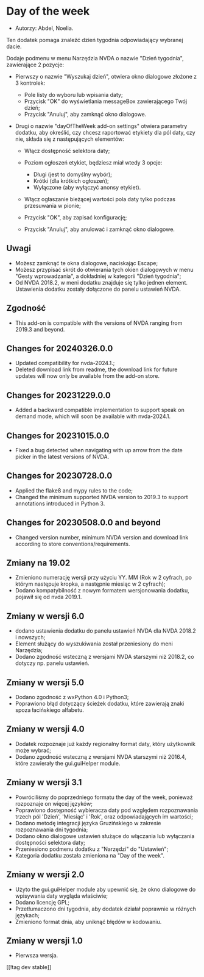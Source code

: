 # Day of the week #

* Autorzy: Abdel, Noelia.

Ten dodatek pomaga znaleźć dzień tygodnia odpowiadający wybranej dacie.

Dodaje podmenu w menu Narzędzia NVDA o nazwie "Dzień tygodnia", zawierające
2 pozycje:

* Pierwszy o nazwie "Wyszukaj dzień", otwiera okno dialogowe złożone z 3
  kontrolek:

    * Pole listy do wyboru lub wpisania daty;
    * Przycisk "OK" do wyświetlania messageBox zawierającego Twój dzień;
    * Przycisk "Anuluj", aby zamknąć okno dialogowe.

* Drugi o nazwie "dayOfTheWeek add-on settings" otwiera parametry dodatku,
  aby określić, czy chcesz raportować etykiety dla pól daty, czy nie, składa
  się z następujących elementów:

    * Włącz dostępność selektora daty;
    * Poziom ogłoszeń etykiet, będziesz miał wtedy 3 opcje:

        * Długi (jest to domyślny wybór);
        * Krótki (dla krótkich ogłoszeń);
        * Wyłączone (aby wyłączyć anonsy etykiet).

    * Włącz ogłaszanie bieżącej wartości pola daty tylko podczas przesuwania
      w pionie;
    * Przycisk "OK", aby zapisać konfigurację;
    * Przycisk "Anuluj", aby anulować i zamknąć okno dialogowe.

## Uwagi ##

* Możesz zamknąć te okna dialogowe, naciskając Escape;
* Możesz przypisać skrót do otwierania tych okien dialogowych w menu "Gesty
  wprowadzania", a dokładniej w kategorii "Dzień tygodnia";
* Od NVDA 2018.2, w meni dodatku znajduje się tylko jednen
  element. Ustawienia dodatku zostały dołączone do panelu ustawień NVDA.

## Zgodność ##

* This add-on is compatible with the versions of NVDA ranging from 2019.3
  and beyond.

## Changes for 20240326.0.0

* Updated compatibility for nvda-2024.1.;
* Deleted download link from readme, the download link for future updates
  will now only be available from the add-on store.

## Changes for 20231229.0.0 ##

* Added a backward compatible implementation to support speak on demand
  mode, which will soon be available with nvda-2024.1.

## Changes for 20231015.0.0 ##

* Fixed a bug detected when navigating with up arrow from the date picker in
  the latest versions of NVDA.

## Changes for 20230728.0.0 ##

* Applied the flake8 and mypy rules to the code;
* Changed the minimum supported NVDA version to 2019.3 to support
  annotations introduced in Python 3.

## Changes for 20230508.0.0 and beyond ##

* Changed version number, minimum NVDA version and download link according
  to store conventions/requirements.

## Zmiany na 19.02 ##

* Zmieniono numerację wersji przy użyciu YY. MM (Rok w 2 cyfrach, po którym
  następuje kropka, a następnie miesiąc w 2 cyfrach);
* Dodano kompatybilność z nowym formatem wersjonowania dodatku, pojawił się
  od nvda 2019.1.

## Zmiany w wersji 6.0 ##

* dodano ustawienia dodatku do panelu ustawień NVDA dla NVDA 2018.2 i
  nowszych;
* Element służący do wyszukiwania został przeniesiony do meni Narzędzia;
* Dodano zgodność wsteczną z wersjami NVDA starszymi niż 2018.2, co dotyczy
  np. panelu ustawień.

## Zmiany w wersji 5.0 ##

* Dodano zgodność z wxPython 4.0 i Python3;
* Poprawiono błąd dotyczący ścieżek dodatku, które zawierają znaki spoza
  łacińskiego alfabetu.

## Zmiany w wersji 4.0 ##

* Dodatek rozpoznaje już każdy regionalny format daty, który użytkownik może
  wybrać;
* Dodano zgodność wsteczną z wersjami NVDA starszymi niż 2016.4, które
  zawierały the gui.guiHelper module.

## Zmiany w wersji 3.1 ##

* Powróciliśmy do poprzedniego formatu the day of the week, ponieważ
  rozpoznaje on więcej języków;
* Poprawiono dostępność wybieracza daty pod względem rozpoznawania trzech
  pól 'Dzień', 'Miesiąc' i 'Rok', oraz odpowiadających im wartości;
* Dodano metodę integracji języka Gruzińskiego w zakresie rozpoznawania dni
  tygodnia;
* Dodano okno dialogowe ustawień służące do włączania lub wyłączania
  dostępności selektora daty;
* Przeniesiono podmenu dodatku z "Narzędzi" do "Ustawień";
* Kategoria dodatku została zmieniona na "Day of the week".

## Zmiany w wersji 2.0 ##

* Użyto the gui.guiHelper module aby upewnić się, że okno dialogowe do
  wpisywania daty wygląda właściwie;
* Dodano licencję GPL;
* Przetłumaczono dni tygodnia, aby dodatek działał poprawnie w różnych
  językach;
* Zmieniono format dnia, aby uniknąć błędów w kodowaniu.

## Zmiany w wersji 1.0 ##

* Pierwsza wersja.

[[!tag dev stable]]
